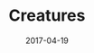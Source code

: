 ---
layout: post
title: Creatures
name: creatures
img: creatures_tab.png
alt: image-alt
date: 2017-04-19
description: "There be Monsters!"
image_items: [
    {
        title: Creatures,
        img: P004_ACloseUpFinal.png,
        description: ""
    },
    {
        img: P004_AFinal.png,
        description: ""
    },
    {
        video: P004_AT5.mp4,
        description: ""
    },
    {
        img: Creatures_1.png,
        description: ""
    },
    {
        img: Creatures_2.png,
        description: ""
    },
    {
        img: P007_Fflare1WS.png,
        description: ""
    },
    
]
---